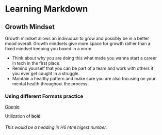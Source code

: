 # Learning Markdown

## Growth Mindset
Growth mindset allows an indivudual to grow and possibly be in a better mood overall. Growth mindsets give more space for growth rather than a fixed mindset keeping you boxed in a norm. 

* Think about why you are doing this what made you wanna start a career in tech in the first place.
* Remind yourself that you can be part of a team and work with others if you ever get caught in a struggle.
* Maintain a healthy pattern and make sure you are also focusing on your mental health throughout the process.

### Using different Formats practice

<p1>[Google](https://google.com)

<p2>Utilization of **bold** 

###### This would be a heading in H6 html higest number.
